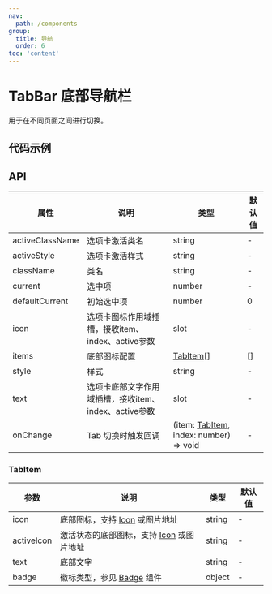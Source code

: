 ```yaml
---
nav:
  path: /components
group:
  title: 导航
  order: 6
toc: 'content'
---
```

# TabBar 底部导航栏
用于在不同页面之间进行切换。

## 代码示例
<code src='pages/TabBar/index'></code>

## API
| 属性 | 说明 | 类型 | 默认值 |
| -----|-----|-----|-----|
| activeClassName |  选项卡激活类名 | string | - |
| activeStyle | 选项卡激活样式 | string | - |
| className | 类名| string | - |
| current |  选中项| number |  -  |
| defaultCurrent |  初始选中项 | number |  0  |
| icon | 选项卡图标作用域插槽，接收item、index、active参数 | slot | - |
| items | 底部图标配置 | [TabItem](#tabitem)[] | []  |
| style | 样式| string | - |
| text | 选项卡底部文字作用域插槽，接收item、index、active参数 | slot | - |
| onChange | Tab 切换时触发回调 |(item: [TabItem](#tabitem), index: number) => void| - |


### TabItem

| 参数 | 说明 | 类型 | 默认值 |
| -----|-----|-----|-----|
| icon | 底部图标，支持 [Icon](./Icon) 或图片地址 | string | - |
| activeIcon | 激活状态的底部图标，支持 [Icon](./Icon) 或图片地址 | string | - |
| text | 底部文字 | string | - |
| badge | 徽标类型，参见 [Badge](./Badge) 组件 | object | - |

